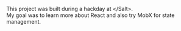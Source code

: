 This project was built during a hackday at \</Salt\>.  
My goal was to learn more about React and also try MobX for state management.
